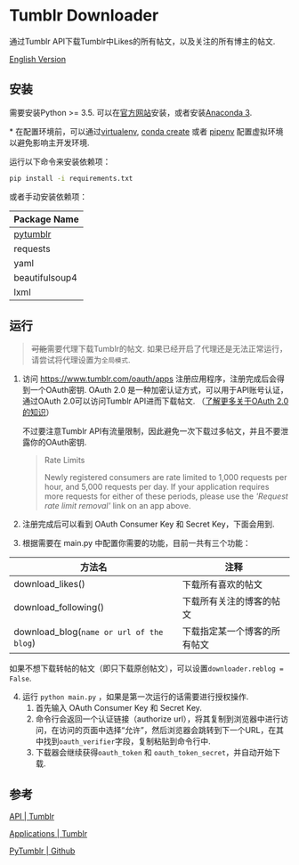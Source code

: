 # Tumblr Downloader

通过Tumblr API下载Tumblr中Likes的所有帖文，以及关注的所有博主的帖文.

[English Version](./README.md)

## 安装

需要安装Python >= 3.5. 可以在[官方网站](https://www.python.org/downloads/)安装，或者安装[Anaconda 3](https://www.anaconda.com/download/).

\* 在配置环境前，可以通过[virtualenv](https://www.liaoxuefeng.com/wiki/0014316089557264a6b348958f449949df42a6d3a2e542c000/001432712108300322c61f256c74803b43bfd65c6f8d0d0000), [conda create](https://conda.io/docs/user-guide/tasks/manage-python.html) 或者 [pipenv](https://pipenv.readthedocs.io/) 配置虚拟环境以避免影响主开发环境.

运行以下命令来安装依赖项：

```bash
pip install -i requirements.txt
```

或者手动安装依赖项：

| Package Name                                   |
| ---------------------------------------------- |
| [pytumblr](https://github.com/tumblr/pytumblr) |
| requests                                       |
| yaml                                           |
| beautifulsoup4                                 |
| lxml                                           |

## 运行

> ~~可能~~需要代理下载Tumblr的帖文. 如果已经开启了代理还是无法正常运行，请尝试将代理设置为`全局模式`.

1. 访问 https://www.tumblr.com/oauth/apps 注册应用程序，注册完成后会得到一个OAuth密钥. OAuth 2.0 是一种加密认证方式，可以用于API账号认证，通过OAuth 2.0可以访问Tumblr API进而下载帖文. （[了解更多关于OAuth 2.0的知识](http://www.ruanyifeng.com/blog/2014/05/oauth_2_0.html)）

   不过要注意Tumblr API有流量限制，因此避免一次下载过多帖文，并且不要泄露你的OAuth密钥.

   > Rate Limits
   >
   > Newly registered consumers are rate limited to 1,000 requests per hour, and 5,000 requests per day. If your application requires more requests for either of these periods, please use the *'Request rate limit removal'* link on an app above.

2. 注册完成后可以看到  OAuth Consumer Key 和 Secret Key，下面会用到.

3. 根据需要在 main.py 中配置你需要的功能，目前一共有三个功能：

| 方法名                                   | 注释                         |
| ---------------------------------------- | ---------------------------- |
| download_likes()                         | 下载所有喜欢的帖文           |
| download_following()                     | 下载所有关注的博客的帖文     |
| download_blog(`name or url of the blog`) | 下载指定某一个博客的所有帖文 |

如果不想下载转帖的帖文（即只下载原创帖文），可以设置`downloader.reblog = False`.

4. 运行 `python main.py` ，如果是第一次运行的话需要进行授权操作. 
   1. 首先输入 OAuth Consumer Key 和 Secret Key.
   2. 命令行会返回一个认证链接（authorize url），将其复制到浏览器中进行访问，在访问的页面中选择“允许”，然后浏览器会跳转到下一个URL，在其中找到`oauth_verifier`字段，复制粘贴到命令行中.
   3. 下载器会继续获得`oauth_token` 和 `oauth_token_secret`，并自动开始下载.

## 参考


[API | Tumblr](https://www.tumblr.com/docs/en/api/v2)

[Applications | Tumblr](https://www.tumblr.com/oauth/apps)

[PyTumblr | Github](https://github.com/tumblr/pytumblr)
